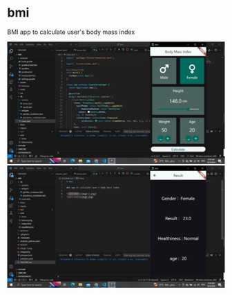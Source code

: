 # bmi

BMI app to calculate user's body mass index

![alt text](image-2.png)
![alt text](image-3.png)
